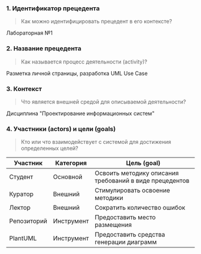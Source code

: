 ### 1. Идентификатор прецедента
> Как можно идентифицировать прецедент в его контексте?

Лабораторная №1

### 2. Название прецедента
>  Как называется процесс деятельности (activity)?

Разметка личной страницы, разработка UML Use Case

### 3. Контекст
> Что является внешней средой для описываемой деятельности?

Дисциплина "Проектирование информационных систем"

### 4. Участники (actors) и цели (goals)
> Кто или что взаимодействует с системой для достижения определенных целей?

| Участник  | Категория  | Цель (goal) |
|---|---|---|
| Студент | Основной  | Освоить методику описания требований в виде прецедентов |
| Куратор | Внешний  | Стимулировать освоение методики |
| Лектор  | Внешний  | Сократить количество ошибок |
| Репозиторий  | Инструмент  | Предоставить место размещения |
| PlantUML  | Инструмент| Предоставить средства генерации диаграмм |
